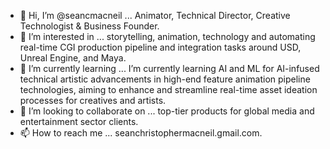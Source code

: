 - 👋 Hi, I’m @seancmacneil ... Animator, Technical Director, Creative Technologist & Business Founder.
- 👀 I’m interested in ... storytelling, animation, technology and automating real-time CGI production pipeline and integration tasks around USD, Unreal Engine, and Maya.
- 🌱 I’m currently learning ... I’m currently learning AI and ML for AI-infused technical artistic advancements in high-end feature animation pipeline technologies, aiming to enhance and streamline real-time asset ideation processes for creatives and artists.
- 💞️ I’m looking to collaborate on ... top-tier products for global media and entertainment sector clients.
- 📫 How to reach me ... seanchristophermacneil.gmail.com.

<!---
seancmacneil/seancmacneil is a ✨ special ✨ repository because its `README.md` (this file) appears on your GitHub profile.
You can click the Preview link to take a look at your changes.
--->
